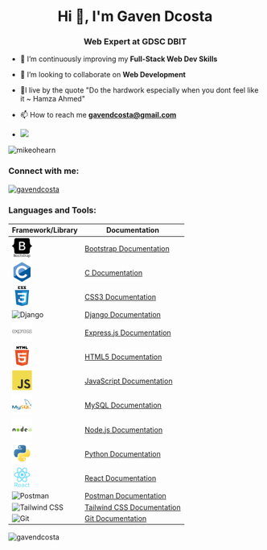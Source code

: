 <h1 align="center">Hi 👋, I'm Gaven Dcosta</h1>
<h3 align="center">Web Expert at GDSC DBIT</h3>

- 🌱 I’m continuously improving my **Full-Stack Web Dev Skills**

- 👯 I’m looking to collaborate on **Web Development**

- 💪I live by the quote "Do the hardwork especially when you dont feel like it ~ Hamza Ahmed"
  
- 📫 How to reach me **gavendcosta@gmail.com**
  
- ![](https://komarev.com/ghpvc/?username=TeddyGaven)
  


![mikeohearn](https://github.com/GavenDcosta/GavenDcosta/assets/112816730/fcfc5c5d-cd73-446c-88b9-d666cf46f84a)



<h3 align="left">Connect with me:</h3>
<p align="left">
<a href="https://www.linkedin.com/in/gaven-dcosta-b18165239/" target="blank"><img align="center" src="https://raw.githubusercontent.com/rahuldkjain/github-profile-readme-generator/master/src/images/icons/Social/linked-in-alt.svg" alt="gavendcosta" height="30" width="40" /></a>
</p>

<h3 align="left">Languages and Tools:</h3>

| Framework/Library | Documentation                                           |
|-------------------|--------------------------------------------------------|
| <img src="https://raw.githubusercontent.com/devicons/devicon/master/icons/bootstrap/bootstrap-plain-wordmark.svg" alt="Bootstrap" width="40" height="40"> | [Bootstrap Documentation](https://getbootstrap.com) |
| <img src="https://raw.githubusercontent.com/devicons/devicon/master/icons/c/c-original.svg" alt="C" width="40" height="40"> | [C Documentation](https://en.wikipedia.org/wiki/C_(programming_language)) |
| <img src="https://raw.githubusercontent.com/devicons/devicon/master/icons/css3/css3-original-wordmark.svg" alt="CSS3" width="40" height="40"> | [CSS3 Documentation](https://www.w3.org/Style/CSS/Overview.en.html) |
| <img src="https://cdn.worldvectorlogo.com/logos/django.svg" alt="Django" width="40" height="40"> | [Django Documentation](https://www.djangoproject.com/) |
| <img src="https://raw.githubusercontent.com/devicons/devicon/master/icons/express/express-original-wordmark.svg" alt="Express.js" width="40" height="40"> | [Express.js Documentation](https://expressjs.com) |
| <img src="https://raw.githubusercontent.com/devicons/devicon/master/icons/html5/html5-original-wordmark.svg" alt="HTML5" width="40" height="40"> | [HTML5 Documentation](https://developer.mozilla.org/en-US/docs/Web/HTML) |
| <img src="https://raw.githubusercontent.com/devicons/devicon/master/icons/javascript/javascript-original.svg" alt="JavaScript" width="40" height="40"> | [JavaScript Documentation](https://developer.mozilla.org/en-US/docs/Web/JavaScript) |
| <img src="https://raw.githubusercontent.com/devicons/devicon/master/icons/mysql/mysql-original-wordmark.svg" alt="MySQL" width="40" height="40"> | [MySQL Documentation](https://www.mysql.com/) |
| <img src="https://raw.githubusercontent.com/devicons/devicon/master/icons/nodejs/nodejs-original-wordmark.svg" alt="Node.js" width="40" height="40"> | [Node.js Documentation](https://nodejs.org) |
| <img src="https://raw.githubusercontent.com/devicons/devicon/master/icons/python/python-original.svg" alt="Python" width="40" height="40"> | [Python Documentation](https://www.python.org) |
| <img src="https://raw.githubusercontent.com/devicons/devicon/master/icons/react/react-original-wordmark.svg" alt="React" width="40" height="40"> | [React Documentation](https://reactjs.org/) |
| <img src="https://www.vectorlogo.zone/logos/getpostman/getpostman-icon.svg" alt="Postman" width="40" height="40"> | [Postman Documentation](https://www.postman.com/) |
| <img src="https://www.vectorlogo.zone/logos/tailwindcss/tailwindcss-icon.svg" alt="Tailwind CSS" width="40" height="40"> | [Tailwind CSS Documentation](https://tailwindcss.com/) |
| <img src="https://www.vectorlogo.zone/logos/git-scm/git-scm-icon.svg" alt="Git" width="40" height="40"> | [Git Documentation](https://git-scm.com/) |


<p><img align="center" src="https://github-readme-streak-stats.herokuapp.com/?user=gavendcosta&" alt="gavendcosta" /></p>


